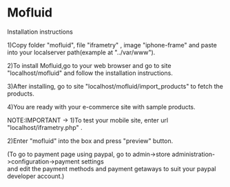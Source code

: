 Mofluid
=======
Installation instructions

1)Copy folder "mofluid", file "iframetry" , image "iphone-frame" and paste into your localserver path(example at "../var/www").

2)To install Mofluid,go to your web browser and go to site "localhost/mofluid" and follow the installation instructions.

3)After installing, go to site "localhost/mofluid/import_products" to fetch the products.

4)You are ready with your e-commerce site with sample products.

NOTE:IMPORTANT ->
1)To test your mobile site, enter url "localhost/iframetry.php" .

2)Enter "mofluid" into the box and press "preview" button. 



(To go to payment page using paypal, go to admin->store administration->configuration->payment settings  
and edit the payment methods and payment getaways to suit your paypal developer account.)
